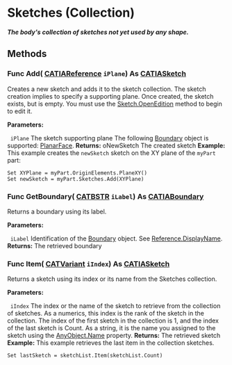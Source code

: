 # Sketches (Collection)

**_The body's collection of sketches not yet used by any shape._**

## Methods

### Func **Add**( [CATIAReference](../InfInterfaces/interface_Reference_17481.md)  `iPlane`) As [CATIASketch](../SketcherInterfaces/interface_Sketch_8026.md)

Creates a new sketch and adds it to the sketch collection. The sketch creation implies to specify a supporting plane. Once created, the sketch exists, but is empty. You must use the [Sketch.OpenEdition](../SketcherInterfaces/interface_Sketch_8026.htm#OpenEdition) method to begin to edit it.

**Parameters:**

` iPlane`      The sketch supporting plane
The following
[Boundary](../MecModInterfaces/interface_Boundary_14542.md) object is supported: [PlanarFace](../MecModInterfaces/interface_PlanarFace_20456.md).  **Returns:**      oNewSketch The created sketch  **Example:**      This example creates the `newSketch` sketch on the XY plane of the `myPart` part:

```VBScript
Set XYPlane = myPart.OriginElements.PlaneXY()
Set newSketch = myPart.Sketches.Add(XYPlane)

```

### Func **GetBoundary**( [CATBSTR](../System/typedef_CATBSTR_8129.md)  `iLabel`) As [CATIABoundary](../MecModInterfaces/interface_Boundary_14542.md)

Returns a boundary using its label.

**Parameters:**

` iLabel`      Identification of the
[Boundary](../MecModInterfaces/interface_Boundary_14542.md) object. See [Reference.DisplayName](../InfInterfaces/interface_Reference_17481.htm#DisplayName).  **Returns:**      The retrieved boundary  
### Func **Item**( [CATVariant](../System/typedef_CATVariant_20656.md)  `iIndex`) As [CATIASketch](../SketcherInterfaces/interface_Sketch_8026.md)

Returns a sketch using its index or its name from the Sketches collection.

**Parameters:**

` iIndex`      The index or the name of the sketch to retrieve from the collection of sketches. As a numerics, this index is the rank of the sketch in the collection. The index of the first sketch in the collection is 1, and the index of the last sketch is Count. As a string, it is the name you assigned to the sketch using the
[AnyObject.Name](../System/interface_AnyObject_17321.htm#Name) property.  **Returns:**      The retrieved sketch  **Example:**      This example retrieves the last item in the collection sketches.

```VBScript
Set lastSketch = sketchList.Item(sketchList.Count)

```